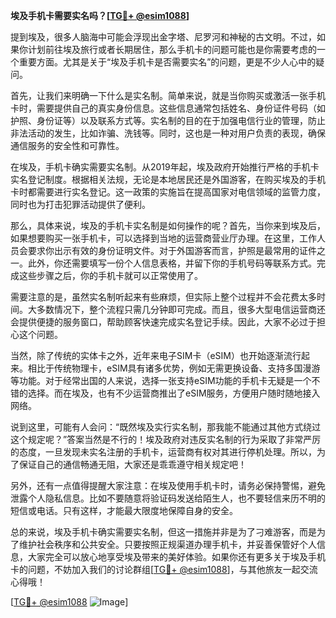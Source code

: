 **埃及手机卡需要实名吗？[[TG💪+ @esim1088](https://t.me/s/esim1088)]**

提到埃及，很多人脑海中可能会浮现出金字塔、尼罗河和神秘的古文明。不过，如果你计划前往埃及旅行或者长期居住，那么手机卡的问题可能也是你需要考虑的一个重要方面。尤其是关于“埃及手机卡是否需要实名”的问题，更是不少人心中的疑问。

首先，让我们来明确一下什么是实名制。简单来说，就是当你购买或激活一张手机卡时，需要提供自己的真实身份信息。这些信息通常包括姓名、身份证件号码（如护照、身份证等）以及联系方式等。实名制的目的在于加强电信行业的管理，防止非法活动的发生，比如诈骗、洗钱等。同时，这也是一种对用户负责的表现，确保通信服务的安全性和可靠性。

在埃及，手机卡确实需要实名制。从2019年起，埃及政府开始推行严格的手机卡实名登记制度。根据相关法规，无论是本地居民还是外国游客，在购买埃及的手机卡时都需要进行实名登记。这一政策的实施旨在提高国家对电信领域的监管力度，同时也为打击犯罪活动提供了便利。

那么，具体来说，埃及的手机卡实名制是如何操作的呢？首先，当你来到埃及后，如果想要购买一张手机卡，可以选择到当地的运营商营业厅办理。在这里，工作人员会要求你出示有效的身份证明文件。对于外国游客而言，护照是最常用的证件之一。此外，你还需要填写一份个人信息表格，并留下你的手机号码等联系方式。完成这些步骤之后，你的手机卡就可以正常使用了。

需要注意的是，虽然实名制听起来有些麻烦，但实际上整个过程并不会花费太多时间。大多数情况下，整个流程只需几分钟即可完成。而且，很多大型电信运营商还会提供便捷的服务窗口，帮助顾客快速完成实名登记手续。因此，大家不必过于担心这个问题。

当然，除了传统的实体卡之外，近年来电子SIM卡（eSIM）也开始逐渐流行起来。相比于传统物理卡，eSIM具有诸多优势，例如无需更换设备、支持多国漫游等功能。对于经常出国的人来说，选择一张支持eSIM功能的手机卡无疑是一个不错的选择。而在埃及，也有不少运营商推出了eSIM服务，方便用户随时随地接入网络。

说到这里，可能有人会问：“既然埃及实行实名制，那我能不能通过其他方式绕过这个规定呢？”答案当然是不行的！埃及政府对违反实名制的行为采取了非常严厉的态度，一旦发现未实名注册的手机卡，运营商有权对其进行停机处理。所以，为了保证自己的通信畅通无阻，大家还是乖乖遵守相关规定吧！

另外，还有一点值得提醒大家注意：在埃及使用手机卡时，请务必保持警惕，避免泄露个人隐私信息。比如不要随意将验证码发送给陌生人，也不要轻信来历不明的短信或电话。只有这样，才能最大限度地保障自身的安全。

总的来说，埃及手机卡确实需要实名制，但这一措施并非是为了刁难游客，而是为了维护社会秩序和公共安全。只要按照正规渠道办理手机卡，并妥善保管好个人信息，大家完全可以放心地享受埃及带来的美好体验。如果你还有更多关于埃及手机卡的问题，不妨加入我们的讨论群组[[TG💪+ @esim1088](https://t.me/s/esim1088)]，与其他旅友一起交流心得哦！

[[TG💪+ @esim1088](https://t.me/s/esim1088) ![Image](https://i.postimg.cc/4NQfJmqS/Snipaste-2025-05-13-00-14-12.png)]